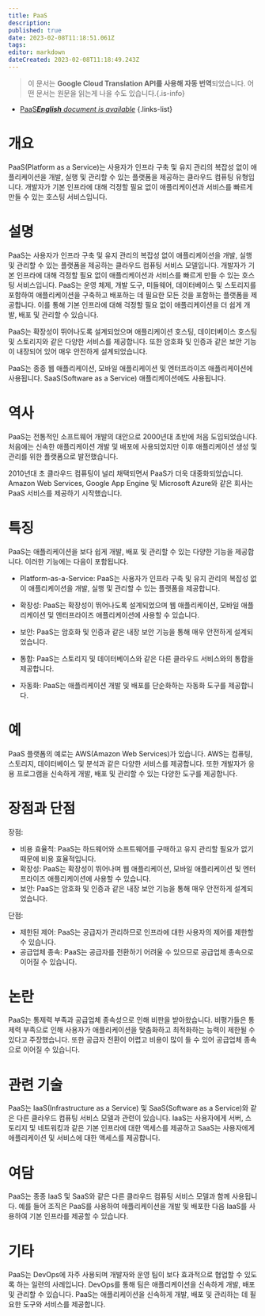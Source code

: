 ```yaml
---
title: PaaS
description: 
published: true
date: 2023-02-08T11:18:51.061Z
tags: 
editor: markdown
dateCreated: 2023-02-08T11:18:49.243Z
---
```


> 이 문서는 **Google Cloud Translation API를 사용해 자동 번역**되었습니다.
어떤 문서는 원문을 읽는게 나을 수도 있습니다.{.is-info}



- [PaaS***English** document is available*](/en/Knowledge-base/Dictionary/paas)
{.links-list}


# 개요
PaaS(Platform as a Service)는 사용자가 인프라 구축 및 유지 관리의 복잡성 없이 애플리케이션을 개발, 실행 및 관리할 수 있는 플랫폼을 제공하는 클라우드 컴퓨팅 유형입니다. 개발자가 기본 인프라에 대해 걱정할 필요 없이 애플리케이션과 서비스를 빠르게 만들 수 있는 호스팅 서비스입니다.

# 설명
PaaS는 사용자가 인프라 구축 및 유지 관리의 복잡성 없이 애플리케이션을 개발, 실행 및 관리할 수 있는 플랫폼을 제공하는 클라우드 컴퓨팅 서비스 모델입니다. 개발자가 기본 인프라에 대해 걱정할 필요 없이 애플리케이션과 서비스를 빠르게 만들 수 있는 호스팅 서비스입니다. PaaS는 운영 체제, 개발 도구, 미들웨어, 데이터베이스 및 스토리지를 포함하여 애플리케이션을 구축하고 배포하는 데 필요한 모든 것을 포함하는 플랫폼을 제공합니다. 이를 통해 기본 인프라에 대해 걱정할 필요 없이 애플리케이션을 더 쉽게 개발, 배포 및 관리할 수 있습니다.

PaaS는 확장성이 뛰어나도록 설계되었으며 애플리케이션 호스팅, 데이터베이스 호스팅 및 스토리지와 같은 다양한 서비스를 제공합니다. 또한 암호화 및 인증과 같은 보안 기능이 내장되어 있어 매우 안전하게 설계되었습니다.

PaaS는 종종 웹 애플리케이션, 모바일 애플리케이션 및 엔터프라이즈 애플리케이션에 사용됩니다. SaaS(Software as a Service) 애플리케이션에도 사용됩니다.

# 역사
PaaS는 전통적인 소프트웨어 개발의 대안으로 2000년대 초반에 처음 도입되었습니다. 처음에는 신속한 애플리케이션 개발 및 배포에 사용되었지만 이후 애플리케이션 생성 및 관리를 위한 플랫폼으로 발전했습니다.

2010년대 초 클라우드 컴퓨팅이 널리 채택되면서 PaaS가 더욱 대중화되었습니다. Amazon Web Services, Google App Engine 및 Microsoft Azure와 같은 회사는 PaaS 서비스를 제공하기 시작했습니다.

# 특징
PaaS는 애플리케이션을 보다 쉽게 개발, 배포 및 관리할 수 있는 다양한 기능을 제공합니다. 이러한 기능에는 다음이 포함됩니다.

- Platform-as-a-Service: PaaS는 사용자가 인프라 구축 및 유지 관리의 복잡성 없이 애플리케이션을 개발, 실행 및 관리할 수 있는 플랫폼을 제공합니다.

- 확장성: PaaS는 확장성이 뛰어나도록 설계되었으며 웹 애플리케이션, 모바일 애플리케이션 및 엔터프라이즈 애플리케이션에 사용할 수 있습니다.

- 보안: PaaS는 암호화 및 인증과 같은 내장 보안 기능을 통해 매우 안전하게 설계되었습니다.

- 통합: PaaS는 스토리지 및 데이터베이스와 같은 다른 클라우드 서비스와의 통합을 제공합니다.

- 자동화: PaaS는 애플리케이션 개발 및 배포를 단순화하는 자동화 도구를 제공합니다.

# 예
PaaS 플랫폼의 예로는 AWS(Amazon Web Services)가 있습니다. AWS는 컴퓨팅, 스토리지, 데이터베이스 및 분석과 같은 다양한 서비스를 제공합니다. 또한 개발자가 응용 프로그램을 신속하게 개발, 배포 및 관리할 수 있는 다양한 도구를 제공합니다.

# 장점과 단점
장점:
- 비용 효율적: PaaS는 하드웨어와 소프트웨어를 구매하고 유지 관리할 필요가 없기 때문에 비용 효율적입니다.
- 확장성: PaaS는 확장성이 뛰어나며 웹 애플리케이션, 모바일 애플리케이션 및 엔터프라이즈 애플리케이션에 사용할 수 있습니다.
- 보안: PaaS는 암호화 및 인증과 같은 내장 보안 기능을 통해 매우 안전하게 설계되었습니다.

단점:
- 제한된 제어: PaaS는 공급자가 관리하므로 인프라에 대한 사용자의 제어를 제한할 수 있습니다.
- 공급업체 종속: PaaS는 공급자를 전환하기 어려울 수 있으므로 공급업체 종속으로 이어질 수 있습니다.

# 논란
PaaS는 통제력 부족과 공급업체 종속성으로 인해 비판을 받아왔습니다. 비평가들은 통제력 부족으로 인해 사용자가 애플리케이션을 맞춤화하고 최적화하는 능력이 제한될 수 있다고 주장했습니다. 또한 공급자 전환이 어렵고 비용이 많이 들 수 있어 공급업체 종속으로 이어질 수 있습니다.

# 관련 기술
PaaS는 IaaS(Infrastructure as a Service) 및 SaaS(Software as a Service)와 같은 다른 클라우드 컴퓨팅 서비스 모델과 관련이 있습니다. IaaS는 사용자에게 서버, 스토리지 및 네트워킹과 같은 기본 인프라에 대한 액세스를 제공하고 SaaS는 사용자에게 애플리케이션 및 서비스에 대한 액세스를 제공합니다.

# 여담
PaaS는 종종 IaaS 및 SaaS와 같은 다른 클라우드 컴퓨팅 서비스 모델과 함께 사용됩니다. 예를 들어 조직은 PaaS를 사용하여 애플리케이션을 개발 및 배포한 다음 IaaS를 사용하여 기본 인프라를 제공할 수 있습니다.

# 기타
PaaS는 DevOps에 자주 사용되며 개발자와 운영 팀이 보다 효과적으로 협업할 수 있도록 하는 일련의 사례입니다. DevOps를 통해 팀은 애플리케이션을 신속하게 개발, 배포 및 관리할 수 있습니다. PaaS는 애플리케이션을 신속하게 개발, 배포 및 관리하는 데 필요한 도구와 서비스를 제공합니다.